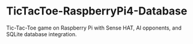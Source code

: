 # TicTacToe-RaspberryPi4-Database
Tic-Tac-Toe game on Raspberry Pi with Sense HAT, AI opponents, and SQLite database integration.
